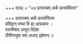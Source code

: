 +++
title = "०४ प्रत्यञ्चम् अर्कं प्रत्यर्पयित्वा"

+++
प्रत्यञ्चम् अर्कं प्रत्यर्पयित्वा  
प्रविद्वान् पन्थां वि ह्य् आचकार ।  
परामीषाम् असून् दिदेश  
दीर्घेणायुषा सम् अधाद् इहेमान् ॥